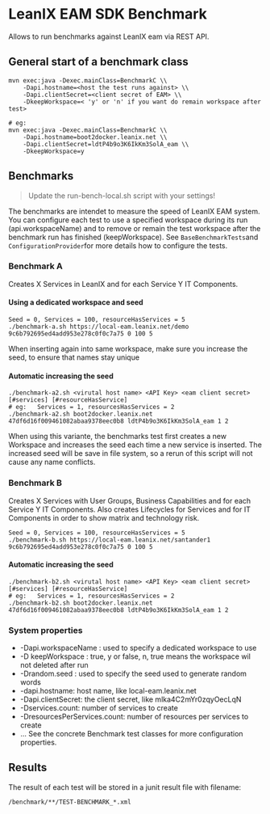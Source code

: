 # LeanIX EAM SDK Benchmark

Allows to run benchmarks against LeanIX eam via REST API.

## General start of a benchmark class

	mvn exec:java -Dexec.mainClass=BenchmarkC \\
		-Dapi.hostname=<host the test runs against> \\
		-Dapi.clientSecret=<client secret of EAM> \\
		-DkeepWorkspace=< 'y' or 'n' if you want do remain workspace after test>
	
	# eg:
	mvn exec:java -Dexec.mainClass=BenchmarkC \\
		-Dapi.hostname=boot2docker.leanix.net \\
		-Dapi.clientSecret=ldtP4b9o3K6IkKm3SolA_eam \\
		-DkeepWorkspace=y

## Benchmarks
> Update the run-bench-local.sh script with your settings!
 
The benchmarks are intendet to measure the speed of LeanIX EAM system. You can configure each test to use a specified workspace during its run (api.workspaceName) and to remove or remain the test workspace after the benchmark run has finished (keepWorkspace). See `BaseBenchmarkTests`and `ConfigurationProvider`for more details how to configure the tests.

### Benchmark A

Creates X Services in LeanIX and for each Service Y IT Components.

#### Using a dedicated workspace and seed
	Seed = 0, Services = 100, resourceHasServices = 5
	./benchmark-a.sh https://local-eam.leanix.net/demo 9c6b792695ed4add953e278c0f0c7a75 0 100 5

When inserting again into same workspace, make sure you increase the seed, to ensure that names stay unique

#### Automatic increasing the seed
	./benchmark-a2.sh <virutal host name> <API Key> <eam client secret> [#services] [#resourceHasService]
	# eg:	Services = 1, resourcesHasServices = 2
	./benchmark-a2.sh boot2docker.leanix.net 47df6d16f009461082abaa9378eec0b8 ldtP4b9o3K6IkKm3SolA_eam 1 2
When using this variante, the benchmarks test first creates a new Workspace and increases the seed each time a new service is inserted. The increased seed will be save in file system, so a rerun of this script will not cause any name conflicts.

### Benchmark B

Creates X Services with User Groups, Business Capabilities and for each Service Y IT Components. Also creates
Lifecycles for Services and for IT Components in order to show matrix and technology risk.

	Seed = 0, Services = 100, resourceHasServices = 5
	./benchmark-b.sh https://local-eam.leanix.net/santander1 9c6b792695ed4add953e278c0f0c7a75 0 100 5

#### Automatic increasing the seed
	./benchmark-b2.sh <virutal host name> <API Key> <eam client secret> [#services] [#resourceHasService]
	# eg:	Services = 1, resourcesHasServices = 2
	./benchmark-b2.sh boot2docker.leanix.net 47df6d16f009461082abaa9378eec0b8 ldtP4b9o3K6IkKm3SolA_eam 1 2

### System properties
* -Dapi.workspaceName : used to specify a dedicated workspace to use
* -D keepWorkspace : true, y or false, n, true means the workspace wil not deleted after run
* -Drandom.seed : used to specify the seed used to generate random words
* -dapi.hostname: host name, like local-eam.leanix.net
* -Dapi.clientSecret: the client secret, like mlka4C2mYr0zqyOecLqN
* -Dservices.count: number of services to create
* -DresourcesPerServices.count: number of resources per services to create
* ... See the concrete Benchmark test classes for more configuration properties.

## Results

The result of each test will be stored in a junit result file with filename:

	/benchmark/**/TEST-BENCHMARK_*.xml
